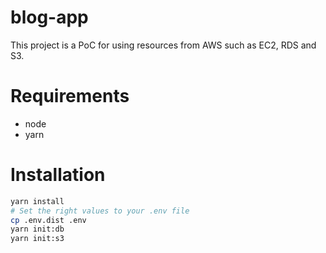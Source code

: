 blog-app
=======

This project is a PoC for using resources from AWS such as EC2, RDS and S3.

# Requirements

 * node
 * yarn

# Installation

```bash
yarn install
# Set the right values to your .env file
cp .env.dist .env
yarn init:db
yarn init:s3
```
